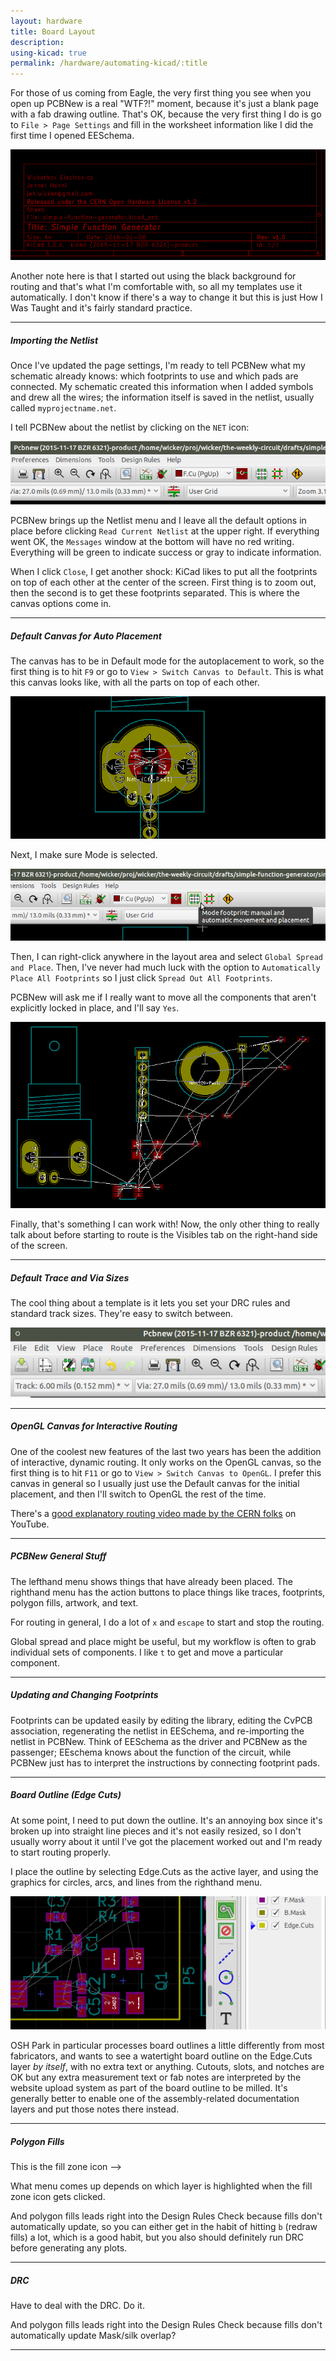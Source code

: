 ```yaml
---
layout: hardware
title: Board Layout
description:
using-kicad: true
permalink: /hardware/automating-kicad/:title
---
```


For those of us coming from Eagle, the very first thing you see when you open up PCBNew is a real "WTF?!" moment, because it's just a blank page with a fab drawing outline. That's OK, because the very first thing I do is go to `File > Page Settings` and fill in the worksheet information like I did the first time I opened EESchema.

<img src="/img/kicad/pcbnew-page.png">

Another note here is that I started out using the black background for routing and that's what I'm comfortable with, so all my templates use it automatically. I don't know if there's a way to change it but this is just How I Was Taught and it's fairly standard practice.  

<hr>

##### Importing the Netlist

Once I've updated the page settings, I'm ready to tell PCBNew what my schematic already knows: which footprints to use and which pads are connected. My schematic created this information when I added symbols and drew all the wires; the information itself is saved in the netlist, usually called `myprojectname.net`.

I tell PCBNew about the netlist by clicking on the `NET` icon:

<img src="/img/kicad/netlist.png">

PCBNew brings up the Netlist menu and I leave all the default options in place before clicking `Read Current Netlist` at the upper right. If everything went OK, the `Messages` window at the bottom will have no red writing. Everything will be green to indicate success or gray to indicate information.

When I click `Close`, I get another shock: KiCad likes to put all the footprints on top of each other at the center of the screen. First thing is to zoom out, then the second is to get these footprints separated. This is where the canvas options come in.

<hr>

##### Default Canvas for Auto Placement

The canvas has to be in Default mode for the autoplacement to work, so the first thing is to hit `F9` or go to `View > Switch Canvas to Default`. This is what this canvas looks like, with all the parts on top of each other.

<img src="/img/kicad/stacked-parts.png">

Next, I make sure Mode is selected. 

<img src="/img/kicad/mode.png">

Then, I can right-click anywhere in the layout area and select `Global Spread and Place`. Then, I've never had much luck with the option to `Automatically Place All Footprints` so I just click `Spread Out All Footprints`. 

PCBNew will ask me if I really want to move all the components that aren't explicitly locked in place, and I'll say `Yes`. 

<img src="/img/kicad/spread.png">

Finally, that's something I can work with! Now, the only other thing to really talk about before starting to route is the Visibles tab on the right-hand side of the screen.

<hr>

##### Default Trace and Via Sizes

The cool thing about a template is it lets you set your DRC rules and standard track sizes. They're easy to switch between.  

<img src="/img/kicad/defaults.png">

<hr>

##### OpenGL Canvas for Interactive Routing

One of the coolest new features of the last two years has been the addition of interactive, dynamic routing. It only works on the OpenGL canvas, so the first thing is to hit `F11` or go to `View > Switch Canvas to OpenGL`. I prefer this canvas in general so I usually just use the Default canvas for the initial placement, and then I'll switch to OpenGL the rest of the time.

There's a <a href="https://www.youtube.com/watch?v=CCG4daPvuVI">good explanatory routing video made by the CERN folks</a> on YouTube. 

<hr>

##### PCBNew General Stuff

The lefthand menu shows things that have already been placed. The righthand menu has the action buttons to place things like traces, footprints, polygon fills, artwork, and text.

For routing in general, I do a lot of `x` and `escape` to start and stop the routing. 

Global spread and place might be useful, but my workflow is often to grab individual sets of components. I like `t` to get and move a particular component. 

<hr>

##### Updating and Changing Footprints 

Footprints can be updated easily by editing the library, editing the CvPCB association, regenerating the netlist in EESchema, and re-importing the netlist in PCBNew. Think of EESchema as the driver and PCBNew as the passenger; EEschema knows about the function of the circuit, while PCBNew just has to interpret the instructions by connecting footprint pads. 

<hr>

##### Board Outline (Edge Cuts)

At some point, I need to put down the outline. It's an annoying box since it's broken up into straight line pieces and it's not easily resized, so I don't usually worry about it until I've got the placement worked out and I'm ready to start routing properly.

I place the outline by selecting Edge.Cuts as the active layer, and using the graphics for circles, arcs, and lines from the righthand menu.

<img src="/img/kicad/outline.png">

OSH Park in particular processes board outlines a little differently from most fabricators, and wants to see a watertight board outline on the Edge.Cuts layer <em>by itself</em>, with no extra text or anything. Cutouts, slots, and notches are OK but any extra measurement text or fab notes are interpreted by the website upload system as part of the board outline to be milled. It's generally better to enable one of the assembly-related documentation layers and put those notes there instead. 

<hr>

##### Polygon Fills

This is the fill zone icon -->

What menu comes up depends on which layer is highlighted when the fill zone icon gets clicked.

And polygon fills leads right into the Design Rules Check because fills don't automatically update, so you can either get in the habit of hitting `b` (redraw fills) a lot, which is a good habit, but you also should definitely run DRC before generating any plots. 

<hr>

##### DRC

Have to deal with the DRC. Do it. 

And polygon fills leads right into the Design Rules Check because fills don't automatically update
Mask/silk overlap? 
<hr>
